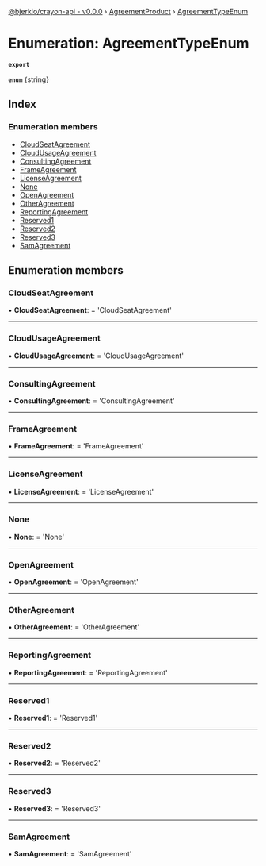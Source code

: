 [@bjerkio/crayon-api - v0.0.0](../README.md) › [AgreementProduct](../modules/agreementproduct.md) › [AgreementTypeEnum](agreementproduct.agreementtypeenum.md)

# Enumeration: AgreementTypeEnum

**`export`** 

**`enum`** {string}

## Index

### Enumeration members

* [CloudSeatAgreement](agreementproduct.agreementtypeenum.md#cloudseatagreement)
* [CloudUsageAgreement](agreementproduct.agreementtypeenum.md#cloudusageagreement)
* [ConsultingAgreement](agreementproduct.agreementtypeenum.md#consultingagreement)
* [FrameAgreement](agreementproduct.agreementtypeenum.md#frameagreement)
* [LicenseAgreement](agreementproduct.agreementtypeenum.md#licenseagreement)
* [None](agreementproduct.agreementtypeenum.md#none)
* [OpenAgreement](agreementproduct.agreementtypeenum.md#openagreement)
* [OtherAgreement](agreementproduct.agreementtypeenum.md#otheragreement)
* [ReportingAgreement](agreementproduct.agreementtypeenum.md#reportingagreement)
* [Reserved1](agreementproduct.agreementtypeenum.md#reserved1)
* [Reserved2](agreementproduct.agreementtypeenum.md#reserved2)
* [Reserved3](agreementproduct.agreementtypeenum.md#reserved3)
* [SamAgreement](agreementproduct.agreementtypeenum.md#samagreement)

## Enumeration members

###  CloudSeatAgreement

• **CloudSeatAgreement**: =  <any> 'CloudSeatAgreement'

___

###  CloudUsageAgreement

• **CloudUsageAgreement**: =  <any> 'CloudUsageAgreement'

___

###  ConsultingAgreement

• **ConsultingAgreement**: =  <any> 'ConsultingAgreement'

___

###  FrameAgreement

• **FrameAgreement**: =  <any> 'FrameAgreement'

___

###  LicenseAgreement

• **LicenseAgreement**: =  <any> 'LicenseAgreement'

___

###  None

• **None**: =  <any> 'None'

___

###  OpenAgreement

• **OpenAgreement**: =  <any> 'OpenAgreement'

___

###  OtherAgreement

• **OtherAgreement**: =  <any> 'OtherAgreement'

___

###  ReportingAgreement

• **ReportingAgreement**: =  <any> 'ReportingAgreement'

___

###  Reserved1

• **Reserved1**: =  <any> 'Reserved1'

___

###  Reserved2

• **Reserved2**: =  <any> 'Reserved2'

___

###  Reserved3

• **Reserved3**: =  <any> 'Reserved3'

___

###  SamAgreement

• **SamAgreement**: =  <any> 'SamAgreement'
